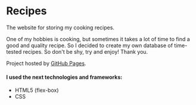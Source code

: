# Recipes

The website for storing my cooking recipes.

One of my hobbies is cooking, but sometimes it takes a lot of time to find a good and quality recipe. So I decided to create my own database of time-tested recipes. So don't be shy, try and enjoy! 
Thank you.

Project hosted by [GitHub Pages](https://pages.github.com/).

#### I used the next technologies and frameworks:

* HTML5 (flex-box)
* CSS


